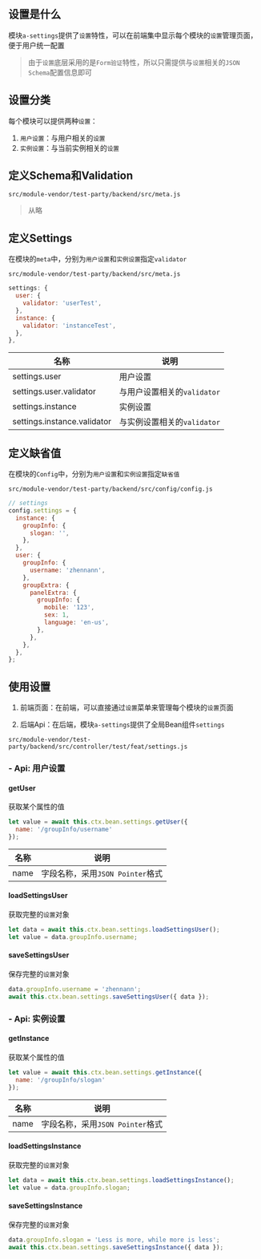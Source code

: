 ## 设置是什么

模块`a-settings`提供了`设置`特性，可以在前端集中显示每个模块的`设置`管理页面，便于用户统一配置

> 由于`设置`底层采用的是`Form验证`特性，所以只需提供与`设置`相关的`JSON Schema`配置信息即可

## 设置分类

每个模块可以提供两种`设置`：

1. `用户设置`：与用户相关的`设置`
2. `实例设置`：与当前实例相关的`设置`

## 定义Schema和Validation

`src/module-vendor/test-party/backend/src/meta.js`

> 从略

## 定义Settings

在模块的`meta`中，分别为`用户设置`和`实例设置`指定`validator`

`src/module-vendor/test-party/backend/src/meta.js`

```javascript
settings: {
  user: {
    validator: 'userTest',
  },
  instance: {
    validator: 'instanceTest',
  },
},
```

|名称|说明|
|--|--|
|settings.user|用户设置|
|settings.user.validator|与用户设置相关的`validator`|
|settings.instance|实例设置|
|settings.instance.validator|与实例设置相关的`validator`|

## 定义缺省值

在模块的`Config`中，分别为`用户设置`和`实例设置`指定`缺省值`

`src/module-vendor/test-party/backend/src/config/config.js`

```javascript
// settings
config.settings = {
  instance: {
    groupInfo: {
      slogan: '',
    },
  },
  user: {
    groupInfo: {
      username: 'zhennann',
    },
    groupExtra: {
      panelExtra: {
        groupInfo: {
          mobile: '123',
          sex: 1,
          language: 'en-us',
        },
      },
    },
  },
};
```

## 使用设置

1. 前端页面：在前端，可以直接通过`设置`菜单来管理每个模块的`设置`页面

2. 后端Api：在后端，模块`a-settings`提供了全局Bean组件`settings`

`src/module-vendor/test-party/backend/src/controller/test/feat/settings.js`

### - Api: 用户设置

#### getUser

获取某个属性的值

``` javascript
let value = await this.ctx.bean.settings.getUser({ 
  name: '/groupInfo/username'
});
```

|名称|说明|
|--|--|
|name|字段名称，采用`JSON Pointer`格式|

#### loadSettingsUser

获取完整的`设置`对象

``` javascript
let data = await this.ctx.bean.settings.loadSettingsUser();
let value = data.groupInfo.username;
```

#### saveSettingsUser

保存完整的`设置`对象

``` javascript
data.groupInfo.username = 'zhennann';
await this.ctx.bean.settings.saveSettingsUser({ data });
```

### - Api: 实例设置

#### getInstance

获取某个属性的值

``` javascript
let value = await this.ctx.bean.settings.getInstance({ 
  name: '/groupInfo/slogan'
});
```

|名称|说明|
|--|--|
|name|字段名称，采用`JSON Pointer`格式|

#### loadSettingsInstance

获取完整的`设置`对象

``` javascript
let data = await this.ctx.bean.settings.loadSettingsInstance();
let value = data.groupInfo.slogan;
```

#### saveSettingsInstance

保存完整的`设置`对象

``` javascript
data.groupInfo.slogan = 'Less is more, while more is less';
await this.ctx.bean.settings.saveSettingsInstance({ data });
```

